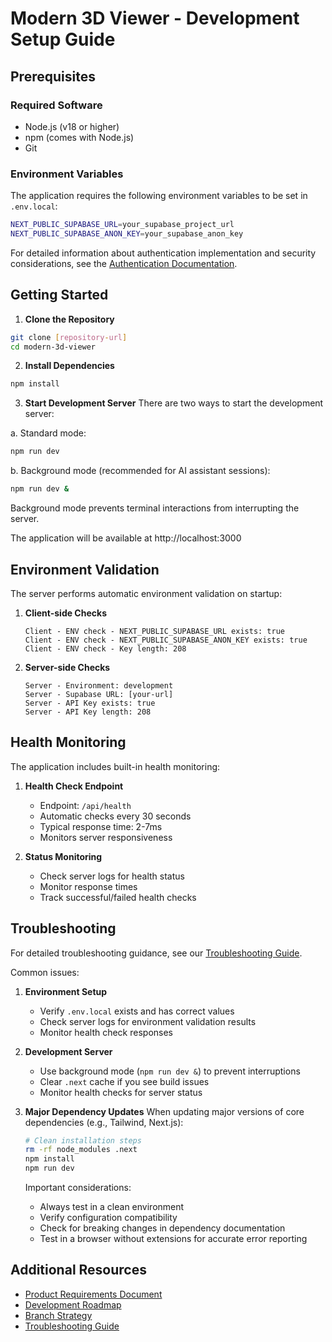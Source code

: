 # Modern 3D Viewer - Development Setup Guide

## Prerequisites

### Required Software
- Node.js (v18 or higher)
- npm (comes with Node.js)
- Git

### Environment Variables
The application requires the following environment variables to be set in `.env.local`:
```bash
NEXT_PUBLIC_SUPABASE_URL=your_supabase_project_url
NEXT_PUBLIC_SUPABASE_ANON_KEY=your_supabase_anon_key
```

For detailed information about authentication implementation and security considerations, see the [Authentication Documentation](./features/auth/README.md).

## Getting Started

1. **Clone the Repository**
```bash
git clone [repository-url]
cd modern-3d-viewer
```

2. **Install Dependencies**
```bash
npm install
```

3. **Start Development Server**
There are two ways to start the development server:

a. Standard mode:
```bash
npm run dev
```

b. Background mode (recommended for AI assistant sessions):
```bash
npm run dev &
```
Background mode prevents terminal interactions from interrupting the server.

The application will be available at http://localhost:3000

## Environment Validation

The server performs automatic environment validation on startup:

1. **Client-side Checks**
   ```
   Client - ENV check - NEXT_PUBLIC_SUPABASE_URL exists: true
   Client - ENV check - NEXT_PUBLIC_SUPABASE_ANON_KEY exists: true
   Client - ENV check - Key length: 208
   ```

2. **Server-side Checks**
   ```
   Server - Environment: development
   Server - Supabase URL: [your-url]
   Server - API Key exists: true
   Server - API Key length: 208
   ```

## Health Monitoring

The application includes built-in health monitoring:

1. **Health Check Endpoint**
   - Endpoint: `/api/health`
   - Automatic checks every 30 seconds
   - Typical response time: 2-7ms
   - Monitors server responsiveness

2. **Status Monitoring**
   - Check server logs for health status
   - Monitor response times
   - Track successful/failed health checks

## Troubleshooting

For detailed troubleshooting guidance, see our [Troubleshooting Guide](./troubleshooting/README.md).

Common issues:
1. **Environment Setup**
   - Verify `.env.local` exists and has correct values
   - Check server logs for environment validation results
   - Monitor health check responses

2. **Development Server**
   - Use background mode (`npm run dev &`) to prevent interruptions
   - Clear `.next` cache if you see build issues
   - Monitor health checks for server status

3. **Major Dependency Updates**
   When updating major versions of core dependencies (e.g., Tailwind, Next.js):
   ```bash
   # Clean installation steps
   rm -rf node_modules .next
   npm install
   npm run dev
   ```
   
   Important considerations:
   - Always test in a clean environment
   - Verify configuration compatibility
   - Check for breaking changes in dependency documentation
   - Test in a browser without extensions for accurate error reporting

## Additional Resources

- [Product Requirements Document](./PRD.md)
- [Development Roadmap](./DEVELOPMENT_ROADMAP.md)
- [Branch Strategy](./BRANCH_STRATEGY.md)
- [Troubleshooting Guide](./troubleshooting/README.md)